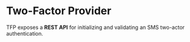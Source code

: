# Two-Factor Provider
TFP exposes a **REST API** for initializing and validating an SMS two-actor authentication.
